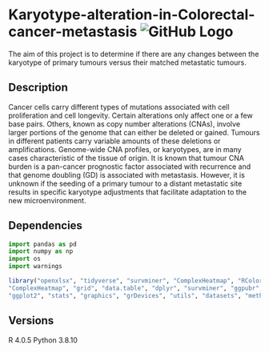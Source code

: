 # Karyotype-alteration-in-Colorectal-cancer-metastasis ![GitHub Logo](/images/logo.png)

The aim of this project is to determine if there are any changes between the karyotype of primary tumours versus their matched metastatic tumours.
## Description
Cancer cells carry different types of mutations associated with cell proliferation and cell longevity. 
Certain alterations only affect one or a few base pairs. Others, known as copy number alterations (CNAs), involve larger portions of the genome that can either be deleted or gained. 
Tumours in different patients carry variable amounts of these deletions or amplifications. Genome-wide CNA profiles, or karyotypes, are in many cases characteristic of the tissue of origin. 
It is known that tumour CNA burden is a pan-cancer prognostic factor associated with recurrence and that genome doubling (GD) is associated with metastasis. 
However, it is unknown if the seeding of a primary tumour to a distant metastatic site results in specific karyotype adjustments that facilitate adaptation to the new microenvironment.
## Dependencies
```python
import pandas as pd
import numpy as np
import os
import warnings
```
```R
library("openxlsx", "tidyverse", "survminer", "ComplexHeatmap", "RColorBrewer", "ggbeeswarm", "MASS", "grid", "gtable", "gsubfn", "proto", "circlize", "xlsx", "RColorBrewer", 
"ComplexHeatmap", "grid", "data.table", "dplyr", "survminer", "ggpubr", "magrittr", "survival", "openxlsx", "reshape2", "reshape", "copynumber", "BiocGenerics", "parallel", 
"ggplot2", "stats", "graphics", "grDevices", "utils", "datasets", "methods", "base", "tidyr","tidyverse","spatstat")
```
## Versions
R 4.0.5
Python 3.8.10



